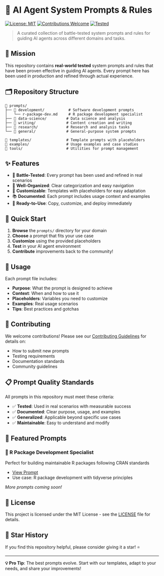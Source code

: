 # 🤖 AI Agent System Prompts & Rules

[![License: MIT](https://img.shields.io/badge/License-MIT-yellow.svg)](https://opensource.org/licenses/MIT)
[![Contributions Welcome](https://img.shields.io/badge/contributions-welcome-brightgreen.svg?style=flat)](CONTRIBUTING.md)
[![Tested](https://img.shields.io/badge/tested-✓-green.svg)](https://github.com/skysheng7/ai-agent-prompts)

> A curated collection of battle-tested system prompts and rules for guiding AI agents across different domains and tasks.

## 🎯 Mission

This repository contains **real-world tested** system prompts and rules that have been proven effective in guiding AI agents. Every prompt here has been used in production and refined through actual experience.

## 🗂️ Repository Structure

```
📁 prompts/
├── 📁 development/           # Software development prompts
│   └── r-package-dev.md     # R package development specialist
├── 📁 data-science/         # Data science and analysis
├── 📁 writing/              # Content creation and writing
├── 📁 research/             # Research and analysis tasks
└── 📁 general/              # General-purpose system prompts

📁 templates/                # Template prompts with placeholders
📁 examples/                 # Usage examples and case studies
📁 tools/                    # Utilities for prompt management
```

## ✨ Features

- 🧪 **Battle-Tested**: Every prompt has been used and refined in real scenarios
- 🎨 **Well-Organized**: Clear categorization and easy navigation
- 🔧 **Customizable**: Templates with placeholders for easy adaptation
- 📚 **Documented**: Each prompt includes usage context and examples
- 🚀 **Ready-to-Use**: Copy, customize, and deploy immediately

## 🚀 Quick Start

1. **Browse** the `prompts/` directory for your domain
2. **Choose** a prompt that fits your use case
3. **Customize** using the provided placeholders
4. **Test** in your AI agent environment
5. **Contribute** improvements back to the community!

## 📖 Usage

Each prompt file includes:
- **Purpose**: What the prompt is designed to achieve
- **Context**: When and how to use it
- **Placeholders**: Variables you need to customize
- **Examples**: Real usage scenarios
- **Tips**: Best practices and gotchas

## 🤝 Contributing

We welcome contributions! Please see our [Contributing Guidelines](CONTRIBUTING.md) for details on:
- How to submit new prompts
- Testing requirements
- Documentation standards
- Community guidelines

## 📋 Prompt Quality Standards

All prompts in this repository must meet these criteria:
- ✅ **Tested**: Used in real scenarios with measurable success
- ✅ **Documented**: Clear purpose, usage, and examples
- ✅ **Generalized**: Applicable beyond specific use cases
- ✅ **Maintainable**: Easy to understand and modify

## 🎉 Featured Prompts

### 🔬 R Package Development Specialist
Perfect for building maintainable R packages following CRAN standards
- [View Prompt](prompts/development/r-package-dev.md)
- Use case: R package development with tidyverse principles

*More prompts coming soon!*

## 📄 License

This project is licensed under the MIT License - see the [LICENSE](LICENSE) file for details.

## 🌟 Star History

If you find this repository helpful, please consider giving it a star! ⭐

---

**💡 Pro Tip**: The best prompts evolve. Start with our templates, adapt to your needs, and share your improvements!

